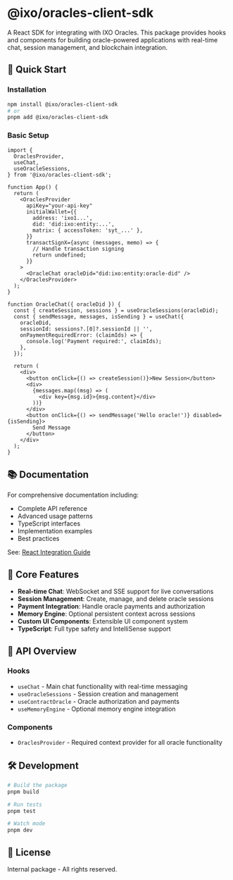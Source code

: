 # @ixo/oracles-client-sdk

A React SDK for integrating with IXO Oracles. This package provides hooks and components for building oracle-powered applications with real-time chat, session management, and blockchain integration.

## 🚀 Quick Start

### Installation

```bash
npm install @ixo/oracles-client-sdk
# or
pnpm add @ixo/oracles-client-sdk
```

### Basic Setup

```tsx
import {
  OraclesProvider,
  useChat,
  useOracleSessions,
} from '@ixo/oracles-client-sdk';

function App() {
  return (
    <OraclesProvider
      apiKey="your-api-key"
      initialWallet={{
        address: 'ixo1...',
        did: 'did:ixo:entity:...',
        matrix: { accessToken: 'syt_...' },
      }}
      transactSignX={async (messages, memo) => {
        // Handle transaction signing
        return undefined;
      }}
    >
      <OracleChat oracleDid="did:ixo:entity:oracle-did" />
    </OraclesProvider>
  );
}

function OracleChat({ oracleDid }) {
  const { createSession, sessions } = useOracleSessions(oracleDid);
  const { sendMessage, messages, isSending } = useChat({
    oracleDid,
    sessionId: sessions?.[0]?.sessionId || '',
    onPaymentRequiredError: (claimIds) => {
      console.log('Payment required:', claimIds);
    },
  });

  return (
    <div>
      <button onClick={() => createSession()}>New Session</button>
      <div>
        {messages.map((msg) => (
          <div key={msg.id}>{msg.content}</div>
        ))}
      </div>
      <button onClick={() => sendMessage('Hello oracle!')} disabled={isSending}>
        Send Message
      </button>
    </div>
  );
}
```

## 📚 Documentation

For comprehensive documentation including:

- Complete API reference
- Advanced usage patterns
- TypeScript interfaces
- Implementation examples
- Best practices

See: [React Integration Guide](../../docs/sdk-integration.md)

## 🔧 Core Features

- **Real-time Chat**: WebSocket and SSE support for live conversations
- **Session Management**: Create, manage, and delete oracle sessions
- **Payment Integration**: Handle oracle payments and authorization
- **Memory Engine**: Optional persistent context across sessions
- **Custom UI Components**: Extensible UI component system
- **TypeScript**: Full type safety and IntelliSense support

## 📖 API Overview

### Hooks

- `useChat` - Main chat functionality with real-time messaging
- `useOracleSessions` - Session creation and management
- `useContractOracle` - Oracle authorization and payments
- `useMemoryEngine` - Optional memory engine integration

### Components

- `OraclesProvider` - Required context provider for all oracle functionality

## 🛠️ Development

```bash
# Build the package
pnpm build

# Run tests
pnpm test

# Watch mode
pnpm dev
```

## 📄 License

Internal package - All rights reserved.
